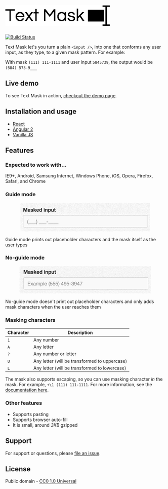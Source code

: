 # [![Text Mask](assets/logo.png)](https://github.com/msafi/text-mask/#readme)

[![Build Status](https://travis-ci.org/msafi/text-mask.svg?branch=master)](https://travis-ci.org/msafi/text-mask)

Text Mask let's you turn a plain `<input />`, into one that conforms
any user input, as they type, to a given mask pattern. For example:

With mask `(111) 111-1111` and user input `5845739`, the output would be `(584) 573-9___`

## Live demo

To see Text Mask in action, [checkout the demo page](https://msafi.github.io/text-mask/).

## Installation and usage

* [React](react#readme)
* [Angular 2](angular2#readme)
* [Vanilla JS](vanilla#readme)

## Features

### Expected to work with...

IE9+, Android, Samsung Internet, Windows Phone, iOS, Opera, Firefox, Safari, and Chrome

### Guide mode

<p align="center">
<img src="assets/guideMode.gif"/>
</p>

Guide mode prints out placeholder characters and the mask itself as the user types

### No-guide mode

<p align="center">
<img src="assets/noGuideMode.gif"/>
</p>

No-guide mode doesn't print out placeholder characters and only adds mask characters when the
user reaches them

### Masking characters

Character | Description
--- | ---
`1` | Any number
`A` | Any letter
`?` | Any number or letter
`U` | Any letter (will be transformed to uppercase)
`L` | Any letter (will be transformed to lowercase)

The mask also supports escaping, so you can use masking character *in* the mask. For example,
`+\1 (111) 111-1111`. For more information, see the
[documentation here](https://github.com/msafi/text-mask/blob/master/componentDocumentation.md#readme).

### Other features

* Supports pasting
* Supports browser auto-fill
* It is small, around *3KB* gzipped

## Support

For support or questions, please
[file an issue](https://github.com/msafi/text-mask/issues).

## License

Public domain - [CC0 1.0 Universal](https://creativecommons.org/publicdomain/zero/1.0/)

